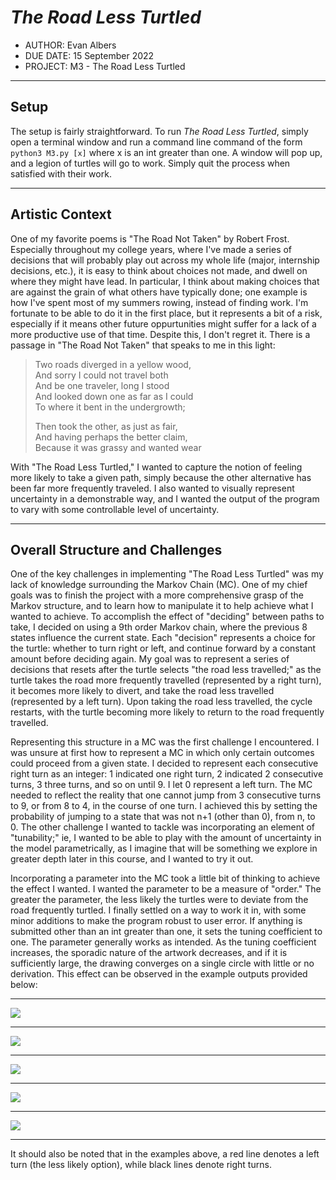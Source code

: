 # *The Road Less Turtled*

* AUTHOR: Evan Albers
* DUE DATE: 15 September 2022
* PROJECT: M3 - The Road Less Turtled

****

## Setup
The setup is fairly straightforward. To run *The Road Less Turtled*, simply open a terminal window and run a command line command of the form `python3 M3.py [x]` where x is an int greater than one. A window will pop up, and a legion of turtles will go to work. Simply quit the process when satisfied with their work.  

***

## Artistic Context
One of my favorite poems is "The Road Not Taken" by Robert Frost. Especially throughout my college years, where I've made a series of decisions that will probably play out across my whole life (major, internship decisions, etc.), it is easy to think about choices not made,
and dwell on where they might have lead. In particular, I think about making choices that are against the grain of what others have typically done; one example is how I've spent most of my summers rowing, instead of finding work. I'm fortunate to be able to do it in the first place, but it represents a bit of a risk, especially if it means other future oppurtunities might suffer for a lack of a more productive use of that time. Despite this, I don't regret it. There is a passage in "The Road Not Taken" that speaks to me in this light:

> Two roads diverged in a yellow wood,  
> And sorry I could not travel both  
> And be one traveler, long I stood  
> And looked down one as far as I could  
> To where it bent in the undergrowth;
>
>Then took the other, as just as fair,  
>And having perhaps the better claim,  
>Because it was grassy and wanted wear  

With "The Road Less Turtled," I wanted to capture the notion of feeling more likely to take a given path, simply because the other alternative has been far more frequently traveled. I also wanted to visually represent uncertainty in a demonstrable way, and I wanted the output of the program to vary with some controllable level of uncertainty.  

***  

## Overall Structure and Challenges 
One of the key challenges in implementing "The Road Less Turtled" was my 
lack of knowledge surrounding the Markov Chain (MC). One of my chief goals was to finish the project with a more comprehensive grasp of the Markov structure, and to learn how to manipulate it to help achieve what I wanted to achieve. To accomplish the effect of "deciding" between paths to take, I decided on using a 9th order Markov chain, where the previous 8 states influence the current state. Each "decision" represents a choice for the turtle: whether to turn right or left, and continue forward by a constant amount before deciding again. My goal was to represent a series of decisions that resets after the turtle selects "the road less travelled;" as the turtle takes the road more frequently travelled (represented by a right turn), it becomes more likely to divert, and take the road less travelled (represented by a left turn). Upon taking the road less travelled, the cycle restarts, with the turtle becoming more likely to return to the road frequently travelled.  

Representing this structure in a MC was the first challenge I encountered. I was unsure at first how to represent a MC in which only certain outcomes could proceed from a given state. I decided to represent each consecutive right turn as an integer: 1 indicated one right turn, 2 indicated 2 consecutive turns, 3 three turns, and so on until 9. I let 0 represent a left turn. The MC needed to reflect the reality that one cannot jump from 3 consecutive turns to 9, or from 8 to 4, in the course of one turn. I achieved this by setting the probability of jumping to a state that was not n+1 (other than 0), from n, to 0. The other challenge I wanted to tackle was incorporating an element of "tunability;" ie, I wanted to be able to play with the amount of uncertainty in the model parametrically, as I imagine that will be something we explore in greater depth later in this course, and I wanted to try it out.  

Incorporating a parameter into the MC took a little bit of thinking to achieve the effect I wanted. I wanted the parameter to be a measure of "order." The greater the parameter, the less likely the turtles were to deviate from the road frequently turtled. I finally settled on a way to work it in, with some minor additions to make the program robust to user error. If anything is submitted other than an int greater than one, it sets the tuning coefficient to one. The parameter generally works as intended. As the tuning coefficient increases, the sporadic nature of the artwork decreases, and if it is sufficiently large, the drawing converges on a single circle with little or no derivation. This effect can be observed in the example outputs provided below:  

***  
![](Examples/T1.png)
***
![](Examples/T5.png)
***
![](Examples/T10.png)
***
![](Examples/T25.png)
***
![](Examples/T50.png)
***

It should also be noted that in the examples above, a red line denotes a left turn (the less likely option), while black lines denote right turns.  


